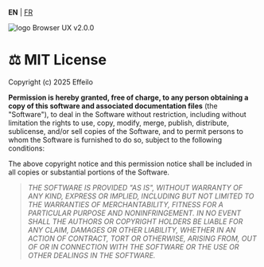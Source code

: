 **EN** | [FR](../fr/LICENCE.md)

<div>
  <img class="has-dark" src="https://browserux.com/assets/img/logo/logo-browserux-css-250.png" alt="logo Browser UX v2.0.0"/>
</div>

# ⚖️ MIT License

Copyright (c) 2025 Effeilo

**Permission is hereby granted, free of charge, to any person obtaining a copy of this software and associated documentation files** (the "Software"), to deal
in the Software without restriction, including without limitation the rights to use, copy, modify, merge, publish, distribute, sublicense, and/or sell copies of the Software, and to permit persons to whom the Software is furnished to do so, subject to the following conditions:

The above copyright notice and this permission notice shall be included in all copies or substantial portions of the Software.

> *THE SOFTWARE IS PROVIDED "AS IS", WITHOUT WARRANTY OF ANY KIND, EXPRESS OR IMPLIED, INCLUDING BUT NOT LIMITED TO THE WARRANTIES OF MERCHANTABILITY, FITNESS FOR A PARTICULAR PURPOSE AND NONINFRINGEMENT. IN NO EVENT SHALL THE
AUTHORS OR COPYRIGHT HOLDERS BE LIABLE FOR ANY CLAIM, DAMAGES OR OTHER LIABILITY, WHETHER IN AN ACTION OF CONTRACT, TORT OR OTHERWISE, ARISING FROM, OUT OF OR IN CONNECTION WITH THE SOFTWARE OR THE USE OR OTHER DEALINGS IN THE SOFTWARE.*
